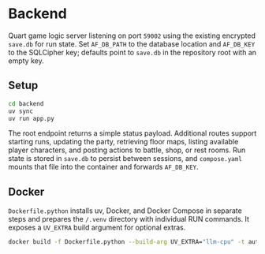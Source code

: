 # Backend

Quart game logic server listening on port `59002` using the existing encrypted
`save.db` for run state. Set `AF_DB_PATH` to the database location and
`AF_DB_KEY` to the SQLCipher key; defaults point to `save.db` in the repository
root with an empty key.

## Setup

```bash
cd backend
uv sync
uv run app.py
```

The root endpoint returns a simple status payload. Additional routes support
starting runs, updating the party, retrieving floor maps, listing available
player characters, and posting actions to battle, shop, or rest rooms. Run state
is stored in `save.db` to persist between sessions, and `compose.yaml` mounts
that file into the container and forwards `AF_DB_KEY`.

## Docker

`Dockerfile.python` installs uv, Docker, and Docker Compose in separate steps and prepares the `/.venv` directory with individual RUN commands. It exposes a `UV_EXTRA` build argument for optional extras.

```bash
docker build -f Dockerfile.python --build-arg UV_EXTRA="llm-cpu" -t autofighter-backend .
```

